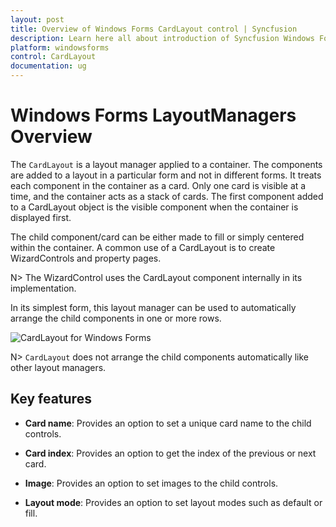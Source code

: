 ```yaml
---
layout: post
title: Overview of Windows Forms CardLayout control | Syncfusion
description: Learn here all about introduction of Syncfusion Windows Forms LayoutManagers control, its elements and more details.
platform: windowsforms
control: CardLayout
documentation: ug
---
```


# Windows Forms LayoutManagers Overview

The `CardLayout` is a layout manager applied to a container. The components are added to a layout in a particular form and not in different forms. It treats each component in the container as a card. Only one card is visible at a time, and the container acts as a stack of cards. The first component added to a CardLayout object is the visible component when the container is displayed first.

The child component/card can be either made to fill or simply centered within the container. A common use of a CardLayout is to create WizardControls and property pages.

N> The WizardControl uses the CardLayout component internally in its implementation.

In its simplest form, this layout manager can be used to automatically arrange the child components in one or more rows.

![CardLayout for Windows Forms](overview_images/overview_img1.jpeg)

N> `CardLayout` does not arrange the child components automatically like other layout managers.

## Key features

* **Card name**: Provides an option to set a unique card name to the child controls.

* **Card index**: Provides an option to get the index of the previous or next card.

* **Image**: Provides an option to set images to the child controls.

* **Layout mode**: Provides an option to set layout modes such as default or fill.


